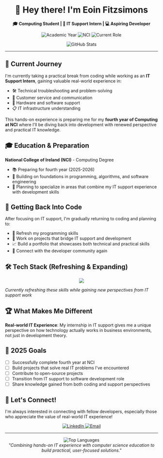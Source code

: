 <div align="center">
  
  # 👋 Hey there! I'm Eoin Fitzsimons
  
  <p>
    <strong>🎓 Computing Student | 🔧 IT Support Intern | 💻 Aspiring Developer</strong>
  </p>
  
  <p>
    <img src="https://img.shields.io/badge/Year-Preparing%20for%204th%20Year-blue?style=for-the-badge" alt="Academic Year"/>
    <img src="https://img.shields.io/badge/Institution-NCI-green?style=for-the-badge" alt="NCI"/>
    <img src="https://img.shields.io/badge/Status-IT%20Support%20Intern-orange?style=for-the-badge" alt="Current Role"/>
  </p>

  <img src="https://github-readme-stats.vercel.app/api?username=EoinFitzsimons&show_icons=true&theme=tokyonight&count_private=true" alt="GitHub Stats"/>
</div>

---

## 🎯 Current Journey

I'm currently taking a practical break from coding while working as an **IT Support Intern**, gaining valuable real-world experience in:
- 🛠️ Technical troubleshooting and problem-solving
- 👥 Customer service and communication
- 🔧 Hardware and software support
- 📋 IT infrastructure understanding

This hands-on experience is preparing me for my **fourth year of Computing at NCI** where I'll be diving back into development with renewed perspective and practical IT knowledge.

## 🎓 Education & Preparation

**National College of Ireland (NCI)** - Computing Degree
- 📚 Preparing for fourth year (2025-2026)
- 🧠 Building on foundations in programming, algorithms, and software engineering
- 🎯 Planning to specialize in areas that combine my IT support experience with development skills

## 🔄 Getting Back Into Code

After focusing on IT support, I'm gradually returning to coding and planning to:
- 🔄 Refresh my programming skills
- 🚀 Work on projects that bridge IT support and development
- 📈 Build a portfolio that showcases both technical and practical skills
- 🤝 Connect with the developer community again

## 🛠️ Tech Stack (Refreshing & Expanding)

<div align="center">
  <img src="https://skillicons.dev/icons?i=html,css,js,python,java,git,vscode,windows,linux" />
</div>

*Currently refreshing these skills while gaining new perspectives from IT support work*

## 🏆 What Makes Me Different

**Real-world IT Experience**: My internship in IT support gives me a unique perspective on how technology actually works in business environments, not just in development theory.

## 🎯 2025 Goals

- [ ] Successfully complete fourth year at NCI
- [ ] Build projects that solve real IT problems I've encountered
- [ ] Contribute to open-source projects
- [ ] Transition from IT support to software development role
- [ ] Share knowledge gained from both coding and support perspectives

## 🤝 Let's Connect!

I'm always interested in connecting with fellow developers, especially those who appreciate the value of real-world IT experience!

<div align="center">
  <a href="https://www.linkedin.com/in/eoin-fitzsimons/">
    <img src="https://img.shields.io/badge/LinkedIn-0077B5?style=for-the-badge&logo=linkedin&logoColor=white" alt="LinkedIn"/>
  </a>
  <a href="mailto:eoin.fitzsimons@email.com">
    <img src="https://img.shields.io/badge/Email-D14836?style=for-the-badge&logo=gmail&logoColor=white" alt="Email"/>
  </a>
</div>

---

<div align="center">
  <img src="https://github-readme-stats.vercel.app/api/top-langs/?username=EoinFitzsimons&layout=compact&theme=tokyonight" alt="Top Languages"/>
</div>

<div align="center">
  <i>"Combining hands-on IT experience with computer science education to build practical, user-focused solutions."</i>
</div>
